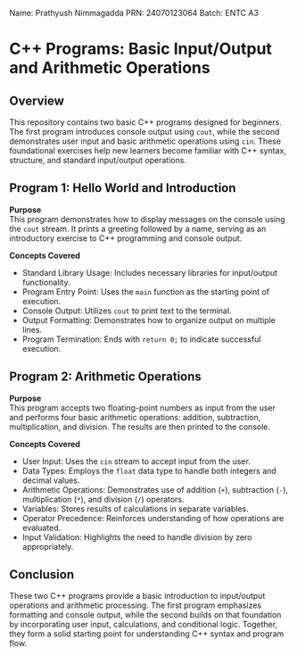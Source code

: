 Name: Prathyush Nimmagadda 
PRN: 24070123064 
Batch: ENTC A3  

# C++ Programs: Basic Input/Output and Arithmetic Operations

## Overview
This repository contains two basic C++ programs designed for beginners. The first program introduces console output using `cout`, while the second demonstrates user input and basic arithmetic operations using `cin`. These foundational exercises help new learners become familiar with C++ syntax, structure, and standard input/output operations.

## Program 1: Hello World and Introduction

**Purpose**  
This program demonstrates how to display messages on the console using the `cout` stream. It prints a greeting followed by a name, serving as an introductory exercise to C++ programming and console output.

**Concepts Covered**
- Standard Library Usage: Includes necessary libraries for input/output functionality.
- Program Entry Point: Uses the `main` function as the starting point of execution.
- Console Output: Utilizes `cout` to print text to the terminal.
- Output Formatting: Demonstrates how to organize output on multiple lines.
- Program Termination: Ends with `return 0;` to indicate successful execution.

## Program 2: Arithmetic Operations

**Purpose**  
This program accepts two floating-point numbers as input from the user and performs four basic arithmetic operations: addition, subtraction, multiplication, and division. The results are then printed to the console.

**Concepts Covered**
- User Input: Uses the `cin` stream to accept input from the user.
- Data Types: Employs the `float` data type to handle both integers and decimal values.
- Arithmetic Operations: Demonstrates use of addition (`+`), subtraction (`-`), multiplication (`*`), and division (`/`) operators.
- Variables: Stores results of calculations in separate variables.
- Operator Precedence: Reinforces understanding of how operations are evaluated.
- Input Validation: Highlights the need to handle division by zero appropriately.

## Conclusion

These two C++ programs provide a basic introduction to input/output operations and arithmetic processing. The first program emphasizes formatting and console output, while the second builds on that foundation by incorporating user input, calculations, and conditional logic. Together, they form a solid starting point for understanding C++ syntax and program flow.

